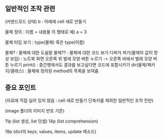 ## 일반적인 조작 관련
(커맨드모드 상태) b : 아래에 cell 새로 만들기

물체 정의 : 이름 = 내용물 의 형태로
예) a = 3

물체 타입 보기 : type(물체) 혹은 type(이름)

물체? : 물체에 대한 도움말
물체?? : 물체에 대한 코드 보기
디버거 켜기(물체의 값이 항상 보임) : 노트북 화면 오른쪽 위 벌레 모양 버튼 누르기 -> 오른쪽 바에서 벌레 모양 버튼 누르기 
print() : 중간행에서도 결과를 보고싶다면 코드에 포함시키기
dir(물체/패키지/클래스) : 물체에 정의된 method의 목록을 보여줌

## 중요 포인트
(자료에 직접 실려 있지 않음 : cell 새로 만들기 단축키를 제외한 일반적인 조작 전반)

(image 폴더의 이미지 번호 기준)

11p (list 생성, list 덧셈)
14p (list comprehension)

19p (dict의 keys, values, items, update 메소드)

